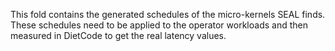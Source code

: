 This fold contains the generated schedules of the micro-kernels SEAL finds.
These schedules need to be applied to the operator workloads and then measured in DietCode to get the real latency values.
